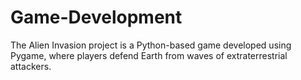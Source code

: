 # Game-Development
The Alien Invasion project is a Python-based game developed using Pygame, where players defend Earth from waves of extraterrestrial attackers.  
